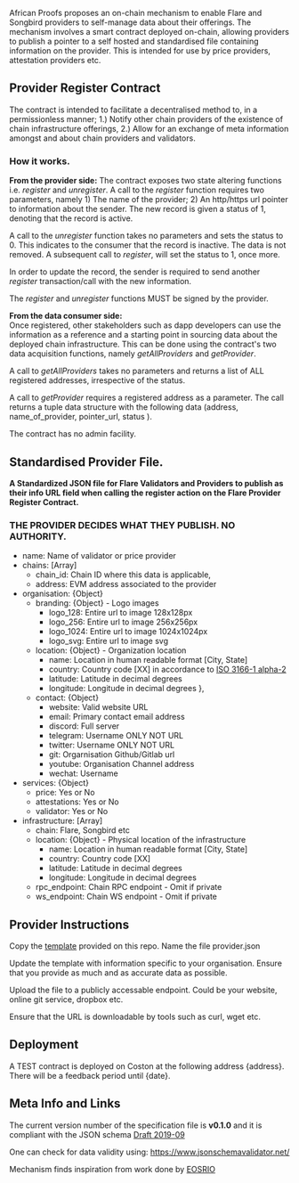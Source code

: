 African Proofs proposes an on-chain mechanism to enable Flare and Songbird providers to self-manage data about their offerings. The mechanism involves a smart contract deployed on-chain, allowing providers to publish a pointer to a self hosted and standardised file containing information on the provider. This is intended for use by price providers, attestation providers etc.

## Provider Register Contract
The contract is intended to facilitate a decentralised method to, in a permissionless manner; 1.) Notify other chain providers of the existence of chain infrastructure offerings, 2.) Allow for an exchange of meta information amongst and about chain providers and validators.

### How it works.

**From the provider side:**
The contract exposes two state altering functions i.e. *register* and *unregister*. 
A call to the *register* function requires two parameters, namely 1) The name of the provider; 2) An http/https url pointer to information about the sender. The new record is given a status of 1, denoting that the record is active. 

A call to the *unregister* function takes no parameters and sets the status to 0. This indicates to the consumer that the record is inactive. The data is not removed. A subsequent call to *register*, will set the status to 1, once more.

In order to update the record, the sender is required to send another *register* transaction/call with the new information.

The *register* and *unregister* functions MUST be signed by the provider.

**From the data consumer side:**	
Once registered, other stakeholders such as dapp developers can use the information as a reference and a starting point in sourcing data about the deployed chain infrastructure. This can be done using the contract's two data acquisition functions, namely *getAllProviders* and *getProvider*.

A call to *getAllProviders* takes no parameters and returns a list of ALL registered addresses, irrespective of the status.

A call to *getProvider* requires a registered address as a parameter. The call returns a tuple data structure with the following data (address, name_of_provider, pointer_url, status ).

The contract has no admin facility.


## Standardised Provider File.
**A Standardized JSON file for Flare Validators and Providers to publish as their info URL field when calling the register action on the Flare Provider Register Contract.**

### THE PROVIDER DECIDES WHAT THEY PUBLISH. NO AUTHORITY.

- name: Name of validator or price provider
- chains: [Array]
    - chain_id: Chain ID where this data is applicable,
    - address: EVM address associated to the provider
- organisation: {Object}
  - branding: {Object} - Logo images
      - logo_128: Entire url to image 128x128px
      - logo_256: Entire url to image 256x256px 
      - logo_1024: Entire url to image 1024x1024px
      - logo_svg: Entire url to image svg
   - location: {Object} - Organization location
      - name: Location in human readable format [City, State]
      - country: Country code [XX] in accordance to [ISO 3166-1 alpha-2](https://en.wikipedia.org/wiki/ISO_3166-1_alpha-2)
      - latitude: Latitude in decimal degrees
      - longitude: Longitude in decimal degrees
    },
  - contact: {Object} 
    - website: Valid website URL
    - email: Primary contact email address
    - discord: Full server
    - telegram: Username ONLY NOT URL
    - twitter: Username ONLY NOT URL
    - git: Orgarnisation Github/Gitlab url
    - youtube: Organisation Channel address
    - wechat: Username
- services: {Object}
  - price: Yes or No
  - attestations: Yes or No
  - validator: Yes or No
- infrastructure: [Array]
    - chain: Flare, Songbird etc
    - location: {Object} - Physical location of the infrastructure
        - name: Location in human readable format [City, State]
        - country: Country code [XX]
        - latitude: Latitude in decimal degrees
        - longitude: Longitude in decimal degrees
    - rpc_endpoint: Chain RPC endpoint - Omit if private
    - ws_endpoint: Chain WS endpoint - Omit if private

## Provider Instructions 
Copy the [template](https://gitlab.com/proofs.africa/flare-provider-register/assets/provider.template.json) provided on this repo. Name the file provider.json

Update the template with information specific to your organisation. Ensure that you provide as much and as accurate data as possible.

Upload the file to a publicly accessable endpoint. Could be your website, online git service, dropbox etc.

Ensure that the URL is downloadable by tools such as curl, wget etc.

## Deployment

A TEST contract is deployed on Coston at the following address {address}. There will be a feedback period until {date}.

## Meta Info and Links
The current version number of the specification file is **v0.1.0** and it is compliant with the JSON schema [Draft 2019-09](https://json-schema.org/specification-links.html#2019-09-formerly-known-as-draft-8)

One can check for data validity using: https://www.jsonschemavalidator.net/

Mechanism finds inspiration from work done by [EOSRIO](https://eosrio.io/)
